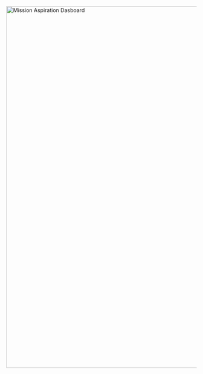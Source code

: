 <img width="958" alt="Mission Aspiration Dasboard" src="https://github.com/GauravvThakurr/Power_BI_Projects/assets/141028751/62e57225-a74f-4d79-a0ee-e84855a3b5da">
